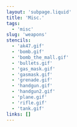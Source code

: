 ```yaml
---
layout: 'subpage.liquid'
title: 'Misc.'
tags:
  - 'misc'
slug: 'weapons'
stencils:
  - 'ak47.gif'
  - 'bomb.gif'
  - 'bomb_the_mall.gif'
  - 'bullets.gif'
  - 'gas_mask.gif'
  - 'gasmask.gif'
  - 'grenade.gif'
  - 'handgun.gif'
  - 'handgun2.gif'
  - 'plane.gif'
  - 'rifle.gif'
  - 'tank.gif'
links: []
---
```

